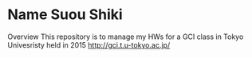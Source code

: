 
Name
Suou Shiki
====

Overview
This repository is to manage my HWs for a GCI class in Tokyo Univesristy held in 2015
http://gci.t.u-tokyo.ac.jp/